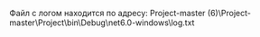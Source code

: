 Файл с логом находится по адресу: Project-master (6)\Project-master\Project\bin\Debug\net6.0-windows\log.txt

